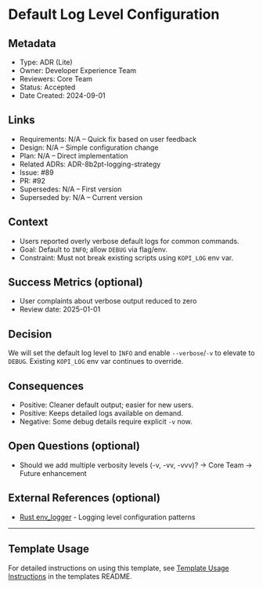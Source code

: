 # Default Log Level Configuration

## Metadata

- Type: ADR (Lite)
- Owner: Developer Experience Team
- Reviewers: Core Team
- Status: Accepted
  <!-- Proposed: Under discussion | Accepted: Approved and to be implemented | Rejected: Considered but not approved | Deprecated: No longer recommended | Superseded: Replaced by another ADR -->
- Date Created: 2024-09-01

## Links

<!-- Internal project artifacts only. For external resources, see External References section -->

- Requirements: N/A – Quick fix based on user feedback
- Design: N/A – Simple configuration change
- Plan: N/A – Direct implementation
- Related ADRs: ADR-8b2pt-logging-strategy
- Issue: #89
- PR: #92
- Supersedes: N/A – First version
- Superseded by: N/A – Current version

## Context

<!-- 2–4 bullets describing the problem, constraints, and scope. -->

- Users reported overly verbose default logs for common commands.
- Goal: Default to `INFO`; allow `DEBUG` via flag/env.
- Constraint: Must not break existing scripts using `KOPI_LOG` env var.

## Success Metrics (optional)

<!-- Simple success criteria if measurable -->

- User complaints about verbose output reduced to zero
- Review date: 2025-01-01

## Decision

We will set the default log level to `INFO` and enable `--verbose`/`-v` to elevate to `DEBUG`. Existing `KOPI_LOG` env var continues to override.

## Consequences

<!-- List the key outcomes, split into positives/negatives as needed. -->

- Positive: Cleaner default output; easier for new users.
- Positive: Keeps detailed logs available on demand.
- Negative: Some debug details require explicit `-v` now.

## Open Questions (optional)

<!-- Questions that arose during decision-making -->

- Should we add multiple verbosity levels (-v, -vv, -vvv)? → Core Team → Future enhancement

## External References (optional)

<!-- External standards, specifications, articles, or documentation only -->

- [Rust env_logger](https://docs.rs/env_logger) - Logging level configuration patterns

---

## Template Usage

For detailed instructions on using this template, see [Template Usage Instructions](../README.md#adr-templates-adrmd-and-adr-litemd) in the templates README.
